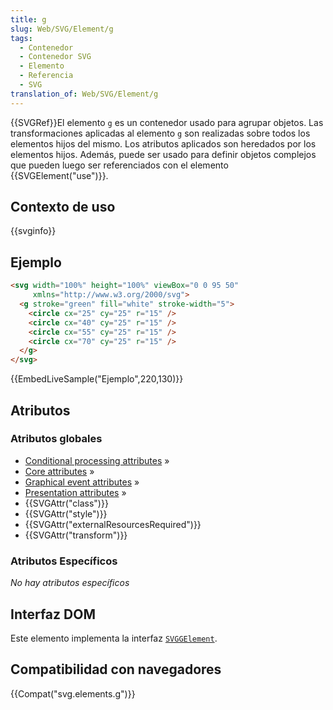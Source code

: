 ```yaml
---
title: g
slug: Web/SVG/Element/g
tags:
  - Contenedor
  - Contenedor SVG
  - Elemento
  - Referencia
  - SVG
translation_of: Web/SVG/Element/g
---
```


{{SVGRef}}El elemento `g` es un contenedor usado para agrupar objetos. Las transformaciones aplicadas al elemento `g` son realizadas sobre todos los elementos hijos del mismo. Los atributos aplicados son heredados por los elementos hijos. Además, puede ser usado para definir objetos complejos que pueden luego ser referenciados con el elemento {{SVGElement("use")}}.

## Contexto de uso

{{svginfo}}

## Ejemplo

```html
<svg width="100%" height="100%" viewBox="0 0 95 50"
     xmlns="http://www.w3.org/2000/svg">
  <g stroke="green" fill="white" stroke-width="5">
    <circle cx="25" cy="25" r="15" />
    <circle cx="40" cy="25" r="15" />
    <circle cx="55" cy="25" r="15" />
    <circle cx="70" cy="25" r="15" />
  </g>
</svg>
```

{{EmbedLiveSample("Ejemplo",220,130)}}

## Atributos

### Atributos globales

- [Conditional processing attributes](/es/docs/SVG/Attribute#ConditionalProccessing) »
- [Core attributes](/es/docs/SVG/Attribute#Core) »
- [Graphical event attributes](/es/docs/SVG/Attribute#GraphicalEvent) »
- [Presentation attributes](/es/docs/SVG/Attribute#Presentation) »
- {{SVGAttr("class")}}
- {{SVGAttr("style")}}
- {{SVGAttr("externalResourcesRequired")}}
- {{SVGAttr("transform")}}

### Atributos Específicos

_No hay atributos específicos_

## Interfaz DOM

Este elemento implementa la interfaz [`SVGGElement`](/en-US/docs/DOM/SVGGElement).

## Compatibilidad con navegadores

{{Compat("svg.elements.g")}}
